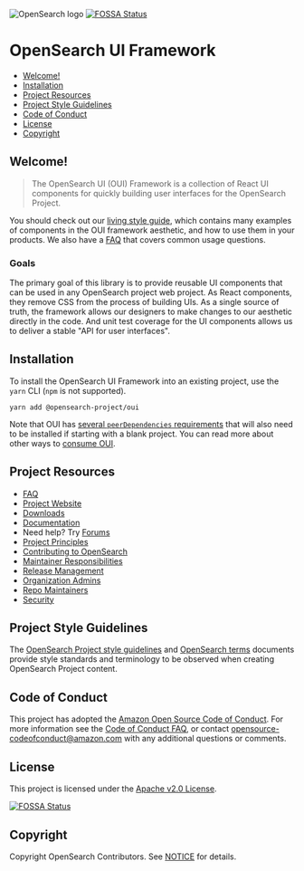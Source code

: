 ![OpenSearch logo](https://opensearch.org/assets/img/opensearch-logo-themed.svg)
[![FOSSA Status](https://app.fossa.com/api/projects/git%2Bgithub.com%2Fpstnslv%2Foui.svg?type=shield)](https://app.fossa.com/projects/git%2Bgithub.com%2Fpstnslv%2Foui?ref=badge_shield)
# OpenSearch UI Framework

- [Welcome!](#welcome)
- [Installation](#installation)
- [Project Resources](#project-resources)
- [Project Style Guidelines](#project-style-guidelines)
- [Code of Conduct](#code-of-conduct)
- [License](#license)
- [Copyright](#copyright)

## Welcome!

> The OpenSearch UI (OUI) Framework is a collection of React UI components for quickly building user interfaces
> for the OpenSearch Project.

You should check out our [living style guide][docs], which contains many examples of components in the OUI framework aesthetic, and how to use them in your products. We also have a [FAQ](FAQ.md) that covers common usage questions.

### Goals

The primary goal of this library is to provide reusable UI components that can be used in any
OpenSearch project web project. As React components, they remove CSS from the process of building UIs.
As a single source of truth, the framework allows our designers to make changes to our aesthetic
directly in the code. And unit test coverage for the UI components allows us to deliver a stable
"API for user interfaces".

## Installation

To install the OpenSearch UI Framework into an existing project, use the `yarn` CLI (`npm` is not supported).

```
yarn add @opensearch-project/oui
```

Note that OUI has [several `peerDependencies` requirements](package.json) that will also need to be installed if starting with a blank project. You can read more about other ways to [consume OUI][consuming].

## Project Resources

* [FAQ](FAQ.md)
* [Project Website](https://opensearch.org/)
* [Downloads](https://opensearch.org/downloads.html)
* [Documentation](https://opensearch.org/docs/latest/)
* Need help? Try [Forums](https://forum.opensearch.org/)
* [Project Principles](https://opensearch.org/about.html#principles-for-development)
* [Contributing to OpenSearch](CONTRIBUTING.md)
* [Maintainer Responsibilities](RESPONSIBILITIES.md)
* [Release Management](RELEASING.md)
* [Organization Admins](ADMINS.md)
* [Repo Maintainers](MAINTAINERS.md)
* [Security](SECURITY.md)

## Project Style Guidelines

The [OpenSearch Project style guidelines](https://github.com/opensearch-project/documentation-website/blob/main/STYLE_GUIDE.md) and [OpenSearch terms](https://github.com/opensearch-project/documentation-website/blob/main/TERMS.md) documents provide style standards and terminology to be observed when creating OpenSearch Project content.

## Code of Conduct

This project has adopted the [Amazon Open Source Code of Conduct](CODE_OF_CONDUCT.md). For more information see the [Code of Conduct FAQ](https://aws.github.io/code-of-conduct-faq), or contact [opensource-codeofconduct@amazon.com](mailto:opensource-codeofconduct@amazon.com) with any additional questions or comments.

## License

This project is licensed under the [Apache v2.0 License](LICENSE.txt).


[![FOSSA Status](https://app.fossa.com/api/projects/git%2Bgithub.com%2Fpstnslv%2Foui.svg?type=large)](https://app.fossa.com/projects/git%2Bgithub.com%2Fpstnslv%2Foui?ref=badge_large)

## Copyright

Copyright OpenSearch Contributors. See [NOTICE](NOTICE.txt) for details.

[consuming]: wiki/consuming.md
[docs]: https://oui.opensearch.org
